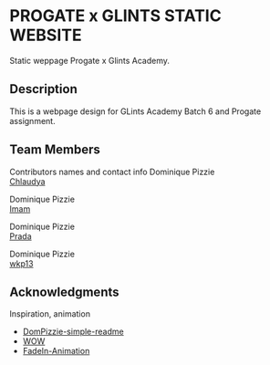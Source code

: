 # PROGATE x GLINTS STATIC WEBSITE

Static weppage Progate x Glints Academy.

## Description

This is a webpage design for GLints Academy Batch 6 and Progate assignment.

## Team Members

Contributors names and contact info
Dominique Pizzie  
[Chlaudya](https://github.com/chlaudya)

Dominique Pizzie  
[Imam](https://github.com/ImamTaufiqHermawan)

Dominique Pizzie  
[Prada](https://github.com/pradaayu)

Dominique Pizzie  
[wkp13](https://github.com/wkp13)



## Acknowledgments

Inspiration, animation
* [DomPizzie-simple-readme](https://gist.github.com/DomPizzie/7a5ff55ffa9081f2de27c315f5018afc)
* [WOW](https://github.com/matthieua/WOW)
* [FadeIn-Animation](https://fabriceleven.com/dev/quickly-add-css-fade-in-animations/)
